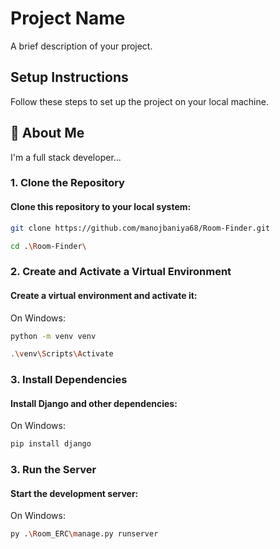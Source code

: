 # Project Name

A brief description of your project.

## Setup Instructions

Follow these steps to set up the project on your local machine.
## 🚀 About Me
I'm a full stack developer...

### 1. Clone the Repository
#### Clone this repository to your local system:
```bash
git clone https://github.com/manojbaniya68/Room-Finder.git
```
```bash
cd .\Room-Finder\
```
### 2. Create and Activate a Virtual Environment
#### Create a virtual environment and activate it:
On Windows:
```bash
python -m venv venv
```
```bash
.\venv\Scripts\Activate
```
### 3. Install Dependencies
#### Install Django and other dependencies:
On Windows:
```bash
pip install django
```
### 3. Run the Server
#### Start the development server:
On Windows:
```bash
py .\Room_ERC\manage.py runserver
```



